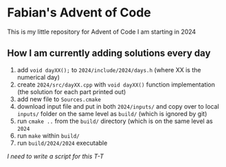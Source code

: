 # Fabian's Advent of Code

This is my little repository for Advent of Code I am starting in 2024

## How I am currently adding solutions every day
1. add `void dayXX();` to `2024/include/2024/days.h` (where XX is the numerical day)
2. create `2024/src/dayXX.cpp` with `void dayXX()` function implementation (the solution for each 
part printed out)
3. add new file to `Sources.cmake`
4. download input file and put in both `2024/inputs/` and copy over to local `inputs/` folder
on the same level as `build/` (which is ignored by git)
5. run `cmake ..` from the `build/` directory (which is on the same level as `2024`
6. run `make` within `build/`
7. run `build/2024/2024` executable

*I need to write a script for this T-T*
